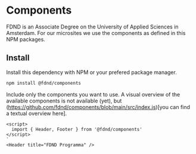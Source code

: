 # Components
FDND is an Associate Degree on the University of Applied Sciences in Amsterdam. For our microsites we use the components as defined in this NPM packages.

## Install
Install this dependency with NPM or your prefered package manager.
```bash
npm install @fdnd/components
```
Include only the components you want to use. A visual overview of the available components is not available (yet), but (https://github.com/fdnd/components/blob/main/src/index.js)[you can find a textual overview here].
```svelte
<script>
  import { Header, Footer } from '@fdnd/components'
</script>
`
<Header title="FDND Programma" />
```
